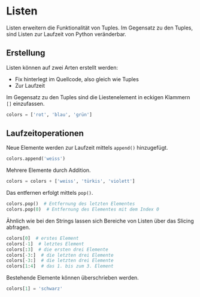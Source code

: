 # Listen
Listen erweitern die Funktionalität von Tuples. Im Gegensatz zu den Tuples, sind Listen zur
Laufzeit von Python veränderbar.  

## Erstellung
Listen können auf zwei Arten erstellt werden:
- Fix hinterlegt im Quellcode, also gleich wie Tuples
- Zur Laufzeit

Im Gegensatz zu den Tuples sind die Liestenelement in eckigen Klammern `[]` einzufassen. 

```python
colors = ['rot', 'blau', 'grün']
```

## Laufzeitoperationen
Neue Elemente werden zur Laufzeit mittels `append()` hinzugefügt.
```python
colors.append('weiss')
```

Mehrere Elemente durch Addition.
```python
colors = colors + ['weiss', 'türkis', 'violett']
```

Das entfernen erfolgt mittels `pop()`.
```python
colors.pop()  # Entfernung des letzten Elementes
colors.pop(0)  # Entfernung des Elementes mit dem Index 0
```

Ähnlich wie bei den Strings lassen sich Bereiche von Listen über das Slicing abfragen.
```python
colors[0]  # erstes Element
colors[-1]  # letztes Element
colors[:3]  # die ersten drei Elemente
colors[-3:]  # die letzten drei Elemente
colors[-3:]  # die letzten drei Elemente
colors[1:4]  # das 1. bis zum 3. Element
```

Bestehende Elemente können überschrieben werden.
```python
colors[1] = 'schwarz'
```
